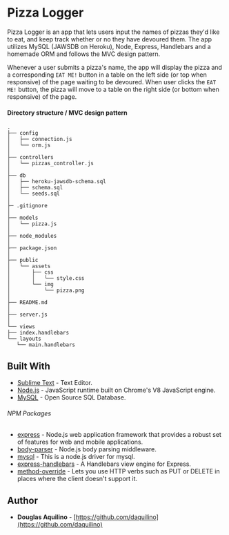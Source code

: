 # Pizza Logger

Pizza Logger is an app that lets users input the names of pizzas they'd like to eat, and keep track whether or no they have devoured them. The app utilizes MySQL (JAWSDB on Heroku), Node, Express, Handlebars and a homemade ORM and follows the MVC design pattern.

Whenever a user submits a pizza's name, the app will display the pizza and a corresponding `EAT ME!` button in a table on the left side (or top when responsive) of the page waiting to be devoured.  When user clicks the `EAT ME!` button, the pizza will move to a table on the right side (or bottom when responsive) of the page.


#### Directory structure / MVC design pattern 

```
.
├── config
│   ├── connection.js
│   └── orm.js
│ 
├── controllers
│   └── pizzas_controller.js
│
├── db
│   ├── heroku-jawsdb-schema.sql
│   ├── schema.sql
│   └── seeds.sql
│
├─ .gitignore
│
├── models
│   └── pizza.js
│ 
├── node_modules
│ 
├── package.json
│
├── public
│   └── assets
│       ├── css
│       │   └── style.css
│       └── img
│           └── pizza.png
│
├── README.md   
│
├── server.js
│
└── views
├── index.handlebars
└── layouts
   └── main.handlebars
```   


## Built With

* [Sublime Text](https://www.sublimetext.com/) - Text Editor.
* [Node.js](https://nodejs.org) - JavaScript runtime built on Chrome's V8 JavaScript engine.
* [MySQL](https://www.mysql.com/) - Open Source SQL Database.

###### NPM Packages

* [express](https://www.npmjs.com/package/express)	- Node.js web application framework that provides a robust set of features for web and mobile applications.
* [body-parser]() - Node.js body parsing middleware.
* [mysql](https://www.npmjs.com/package/mysql)	- This is a node.js driver for mysql.
* [express-handlebars](https://www.npmjs.com/package/express-handlebars) - A Handlebars view engine for Express.
* [method-override](https://www.npmjs.com/package/method-override) - Lets you use HTTP verbs such as PUT or DELETE in places where the client doesn't support it.


## Author

* **Douglas Aquilino** - [https://github.com/daquilino](https://github.com/daquilino)
